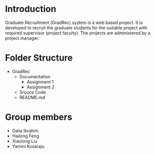# Introduction

Graduate Recruitment (GradRec) system is a web based project. It is developed to recruit the graduate students for the suitable project with required supervisor (project faculty). The projects are administered by a project manager.

# Folder Structure

- GradRec
  - Documentation
    - Assignment 1
    - Assignment 2
  - Srouce Code
  - README.md

# Group members

- Dalia Ibrahim
- Hailong Feng
- Xiaolong Liu
- Yamini Kosaraju